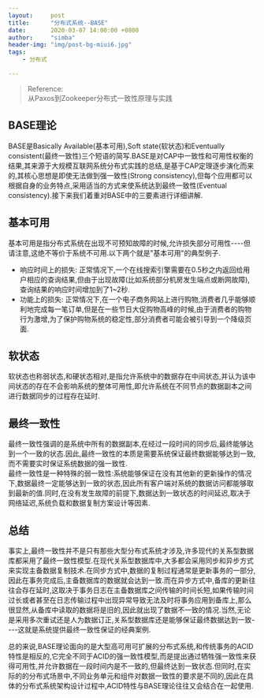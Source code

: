 ```yaml
---
layout:     post
title:      "分布式系统--BASE"
date:       2020-03-07 14:00:00 +0800
author:     "simba"
header-img: "img/post-bg-miui6.jpg"
tags:
    - 分布式

---
```


> Reference: <br/>
	从Paxos到Zookeeper分布式一致性原理与实践


##	BASE理论

BASE是Basically Available(基本可用),Soft state(软状态)和Eventually consistent(最终一致性)三个短语的简写.BASE是对CAP中一致性和可用性权衡的结果,其来源于大规模互联网系统分布式实践的总结,是基于CAP定理逐步演化而来的,其核心思想是即使无法做到强一致性(Strong consistency),但每个应用都可以根据自身的业务特点,采用适当的方式来使系统达到最终一致性(Eventual consistency).接下来我们着重对BASE中的三要素进行详细讲解.


##	基本可用

基本可用是指分布式系统在出现不可预知故障的时候,允许损失部分可用性----但请注意,这绝不等价于系统不可用.以下两个就是"基本可用"的典型例子.

*	响应时间上的损失: 正常情况下,一个在线搜索引擎需要在0.5秒之内返回给用户相应的查询结果,但由于出现故障(比如系统部分机房发生端点或断网故障),查询结果的响应时间增加到了1~2秒.
*	功能上的损失: 正常情况下,在一个电子商务网站上进行购物,消费者几乎能够顺利地完成每一笔订单,但是在一些节日大促购物高峰的时候,由于消费者的购物行为激增,为了保护购物系统的稳定性,部分消费者可能会被引导到一个降级页面.


##	软状态

软状态也称弱状态,和硬状态相对,是指允许系统中的数据存在中间状态,并认为该中间状态的存在不会影响系统的整体可用性,即允许系统在不同节点的数据副本之间进行数据同步的过程存在延时.


##	最终一致性

最终一致性强调的是系统中所有的数据副本,在经过一段时间的同步后,最终能够达到一个一致的状态.因此,最终一致性的本质是需要系统保证最终数据能够达到一致,而不需要实时保证系统数据的强一致性.  
最终一致性是一种特殊的弱一致性:系统能够保证在没有其他新的更新操作的情况下,数据最终一定能够达到一致的状态,因此所有客户端对系统的数据访问都能够取到最新的值.同时,在没有发生故障的前提下,数据达到一致状态的时间延迟,取决于网络延迟,系统负载和数据复制方案设计等因素.


##	总结

事实上,最终一致性并不是只有那些大型分布式系统才涉及,许多现代的关系型数据库都采用了最终一致性模型.在现代关系型数据库中,大多都会采用同步和异步方式来实现主备数据复制技术.在同步方式中,数据的复制过程通常是更新事务的一部分,因此在事务完成后,主备数据库的数据就会达到一致.而在异步方式中,备库的更新往往会存在延时,这取决于事务日志在主备数据库之间传输的时间长短,如果传输时间过长或者甚至在日志传输过程中出现异常导致无法及时将事务应用到备库上,那么很显然,从备库中读取的数据将是旧的,因此就出现了数据不一致的情况.当然,无论是采用多次重试还是人为数据订正,关系型数据库还是能够保证最终数据达到一致----这就是系统提供最终一致性保证的经典案例.

总的来说,BASE理论面向的是大型高可用可扩展的分布式系统,和传统事务的ACID特性是相反的,它完全不同于ACID的强一致性模型,而是提出通过牺牲强一致性来获得可用性,并允许数据在一段时间内是不一致的,但最终达到一致状态.但同时,在实际的的分布式场景中,不同业务单元和组件对数据一致性的要求是不同的,因此在具体的分布式系统架构设计过程中,ACID特性与BASE理论往往又会结合在一起使用.